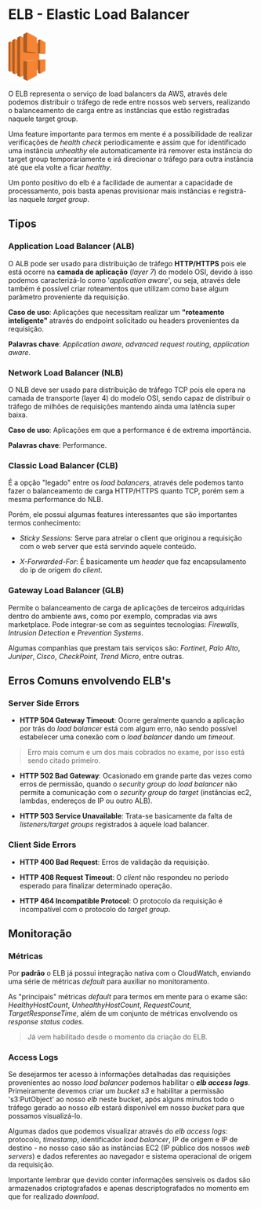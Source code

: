 # ELB - Elastic Load Balancer

<img height=100px; alt="ebs" src="../../../Images/elb.png" />

O ELB representa o serviço de load balancers da AWS, através dele podemos distribuir o tráfego de rede entre nossos web servers, realizando o balanceamento de carga entre as instâncias que estão registradas naquele target group.

Uma feature importante para termos em mente é a possibilidade de realizar verificações de *health check* periodicamente e assim que for identificado uma instância *unhealthy* ele automaticamente irá remover esta instância do target group temporariamente e irá direcionar o tráfego para outra instância até que ela volte a ficar *healthy*.

Um ponto positivo do elb é a facilidade de aumentar a capacidade de processamento, pois basta apenas provisionar mais instâncias e registrá-las naquele *target group*.

## Tipos

### Application Load Balancer (ALB)

O ALB pode ser usado para distribuição de tráfego **HTTP/HTTPS** pois ele está ocorre na **camada de aplicação** (*layer 7*) do modelo OSI, devido à isso podemos caracterizá-lo como '*application aware*', ou seja, através dele também é possível criar roteamentos que utilizam como base algum parâmetro proveniente da requisição.

**Caso de uso**: Aplicações que necessitam realizar um **"roteamento inteligente"** através do endpoint solicitado ou headers provenientes da requisição.

**Palavras chave**: *Application aware*, *advanced request routing*, *application aware*.

### Network Load Balancer (NLB)

O NLB deve ser usado para distribuição de tráfego TCP pois ele opera na camada de transporte (layer 4) do modelo OSI, sendo capaz de distribuir o tráfego de milhões de requisições mantendo ainda uma latência super baixa.

**Caso de uso**: Aplicações em que a performance é de extrema importância.

**Palavras chave**: Performance.

### Classic Load Balancer (CLB)

É a opção "legado" entre os *load balancers*, através dele podemos tanto fazer o balanceamento de carga HTTP/HTTPS quanto TCP, porém sem a mesma performance do NLB.

Porém, ele possui algumas features interessantes que são importantes termos conhecimento:

- *Sticky Sessions*: Serve para atrelar o client que originou a requisição com o web server que está servindo aquele conteúdo.

- *X-Forwarded-For*: É basicamente um *header* que faz encapsulamento do ip de origem do *client*.

### Gateway Load Balancer (GLB)

Permite o balanceamento de carga de aplicações de terceiros adquiridas dentro do ambiente aws, como por exemplo, compradas via aws marketplace. Pode integrar-se com as seguintes tecnologias: *Firewalls*, *Intrusion Detection* e *Prevention Systems*.

Algumas companhias que prestam tais serviços são: *Fortinet*, *Palo Alto*, *Juniper*, *Cisco*, *CheckPoint*, *Trend Micro*, entre outras.

## Erros Comuns envolvendo ELB's

### Server Side Errors

- **HTTP 504 Gateway Timeout**: Ocorre geralmente quando a aplicação por trás do *load balancer* está com algum erro, não sendo possível estabelecer uma conexão com o *load balancer* dando um *timeout*.

> Erro mais comum e um dos mais cobrados no exame, por isso está sendo citado primeiro.

- **HTTP 502 Bad Gateway**: Ocasionado em grande parte das vezes como erros de permissão, quando o *security group* do *load balancer* não permite a comunicação com o *security group* do *target* (instâncias ec2, lambdas, endereços de IP ou outro ALB).

- **HTTP 503 Service Unavailable**: Trata-se basicamente da falta de *listeners/target groups* registrados à aquele load balancer.

### Client Side Errors

- **HTTP 400 Bad Request**: Erros de validação da requisição.

- **HTTP 408 Request Timeout**: O *client* não respondeu no período esperado para finalizar determinado operação.

- **HTTP 464 Incompatible Protocol**: O protocolo da requisição é incompatível com o protocolo do *target group*.

## Monitoração

### Métricas

Por **padrão** o ELB já possui integração nativa com o CloudWatch, enviando uma série de métricas *default* para auxiliar no monitoramento.

As "principais" métricas *default* para termos em mente para o exame são: *HealthyHostCount*, *UnhealthyHostCount*, *RequestCount*, *TargetResponseTime*, além de um conjunto de métricas envolvendo os *response status codes*.

> Já vem habilitado desde o momento da criação do ELB.

### Access Logs

Se desejarmos ter acesso à informações detalhadas das requisições provenientes ao nosso *load balancer* podemos habilitar o ***elb access logs***. Primeiramente devemos criar um *bucket s3* e habilitar a permissão 's3:PutObject' ao nosso *elb* neste bucket, após alguns minutos todo o tráfego gerado ao nosso *elb* estará disponível em nosso *bucket* para que possamos visualizá-lo.

Algumas dados que podemos visualizar através do *elb access logs*: protocolo, *timestamp*, identificador *load balancer*, IP de origem e IP de destino - no nosso caso são as instâncias EC2 (IP público dos nossos *web servers*) e dados referentes ao navegador e sistema operacional de origem da requisição.

Importante lembrar que devido conter informações sensíveis os dados são armazenados criptografados e apenas descriptografados no momento em que for realizado *download*.